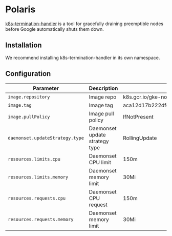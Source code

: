 # Polaris

[k8s-termination-handler](https://github.com/GoogleCloudPlatform/k8s-node-termination-handler)
is a tool for gracefully draining preemptible nodes before Google automatically shuts them down.

## Installation
We recommend installing k8s-termination-handler in its own namespace.

## Configuration
Parameter | Description | Default
--------- | ----------- | -------
`image.repository` | Image repo | k8s.gcr.io/gke-node-termination-handler@sha256
`image.tag` | Image tag | aca12d17b222dfed755e28a44d92721e477915fb73211d0a0f8925a1fa847cca
`image.pullPolicy` | Image pull policy | IfNotPresent
`daemonset.updateStrategy.type` | Daemonset update strategy type | RollingUpdate
`resources.limits.cpu` | Daemonset CPU limit | 150m
`resources.limits.memory` | Daemonset memory limit | 30Mi
`resources.requests.cpu` | Daemonset CPU request | 150m
`resources.requests.memory` | Daemonset memory limit | 30Mi

